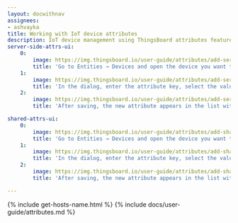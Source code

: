 ```yaml
---
layout: docwithnav
assignees:
- ashvayka
title: Working with IoT device attributes
description: IoT device management using ThingsBoard attributes feature
server-side-attrs-ui:
    0:
        image: https://img.thingsboard.io/user-guide/attributes/add-server-side-ce-src.png
        title: 'Go to Entities → Devices and open the device you want to edit by clicking its row. In the device details, open the "Attributes" tab, select the "Server attributes" scope, and click the "+" icon to add a new attribute.'
    1:
        image: https://img.thingsboard.io/user-guide/attributes/add-server-side-ce2-src.png
        title: 'In the dialog, enter the attribute key, select the value type (for example, String), and provide a value.'
    2:
        image: https://img.thingsboard.io/user-guide/attributes/add-server-side-ce3-src.png
        title: 'After saving, the new attribute appears in the list with its key, value, and last update time. Sort using "Last update time" to quickly locate the newly created attribute.'

shared-attrs-ui:
    0:
        image: https://img.thingsboard.io/user-guide/attributes/add-shared-ce-src.png
        title: 'Go to Entities → Devices and open the device you want to edit by clicking its row. In the device details, open the "Attributes" tab, select the "Shared attributes" scope, and click the "+" icon to add a new attribute.'
    1:
        image: https://img.thingsboard.io/user-guide/attributes/add-shared-ce2-src.png
        title: 'In the dialog, enter the attribute key, select the value type (for example, Double), and provide a value.'
    2:
        image: https://img.thingsboard.io/user-guide/attributes/add-shared-ce3-src.png
        title: 'After saving, the new attribute appears in the list with its key, value, and last update time.'

---
```


{% include get-hosts-name.html %}
{% include docs/user-guide/attributes.md %}
